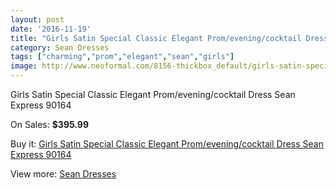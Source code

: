 ```yaml
---
layout: post
date: '2016-11-19'
title: "Girls Satin Special Classic Elegant Prom/evening/cocktail Dress Sean Express 90164"
category: Sean Dresses
tags: ["charming","prom","elegant","sean","girls"]
image: http://www.neoformal.com/8156-thickbox_default/girls-satin-special-classic-elegant-prom-evening-cocktail-dress-sean-express-90164.jpg
---
```

Girls Satin Special Classic Elegant Prom/evening/cocktail Dress Sean Express 90164

On Sales: **$395.99**
<a href="https://www.neoformal.com/en/sean-dresses/2870-girls-satin-special-classic-elegant-prom-evening-cocktail-dress-sean-express-90164.html"><amp-img layout="responsive" width="600" height="600" src="//www.neoformal.com/8156-thickbox_default/girls-satin-special-classic-elegant-prom-evening-cocktail-dress-sean-express-90164.jpg" alt="Girls Satin Special Classic Elegant Prom/evening/cocktail Dress Sean Express 90164 0" /></a>
<a href="https://www.neoformal.com/en/sean-dresses/2870-girls-satin-special-classic-elegant-prom-evening-cocktail-dress-sean-express-90164.html"><amp-img layout="responsive" width="600" height="600" src="//www.neoformal.com/8157-thickbox_default/girls-satin-special-classic-elegant-prom-evening-cocktail-dress-sean-express-90164.jpg" alt="Girls Satin Special Classic Elegant Prom/evening/cocktail Dress Sean Express 90164 1" /></a>
<a href="https://www.neoformal.com/en/sean-dresses/2870-girls-satin-special-classic-elegant-prom-evening-cocktail-dress-sean-express-90164.html"><amp-img layout="responsive" width="600" height="600" src="//www.neoformal.com/8158-thickbox_default/girls-satin-special-classic-elegant-prom-evening-cocktail-dress-sean-express-90164.jpg" alt="Girls Satin Special Classic Elegant Prom/evening/cocktail Dress Sean Express 90164 2" /></a>

Buy it: [Girls Satin Special Classic Elegant Prom/evening/cocktail Dress Sean Express 90164](https://www.neoformal.com/en/sean-dresses/2870-girls-satin-special-classic-elegant-prom-evening-cocktail-dress-sean-express-90164.html "Girls Satin Special Classic Elegant Prom/evening/cocktail Dress Sean Express 90164")

View more: [Sean Dresses](https://www.neoformal.com/en/27-sean-dresses "Sean Dresses")